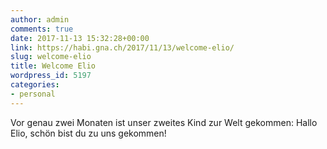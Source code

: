 ```yaml
---
author: admin
comments: true
date: 2017-11-13 15:32:28+00:00
link: https://habi.gna.ch/2017/11/13/welcome-elio/
slug: welcome-elio
title: Welcome Elio
wordpress_id: 5197
categories:
- personal
---
```


Vor genau zwei Monaten ist unser zweites Kind zur Welt gekommen: Hallo Elio, schön bist du zu uns gekommen!
